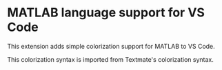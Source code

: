 # MATLAB language support for VS Code

This extension adds simple colorization support for MATLAB to VS Code.

This colorization syntax is imported from Textmate's colorization syntax. 